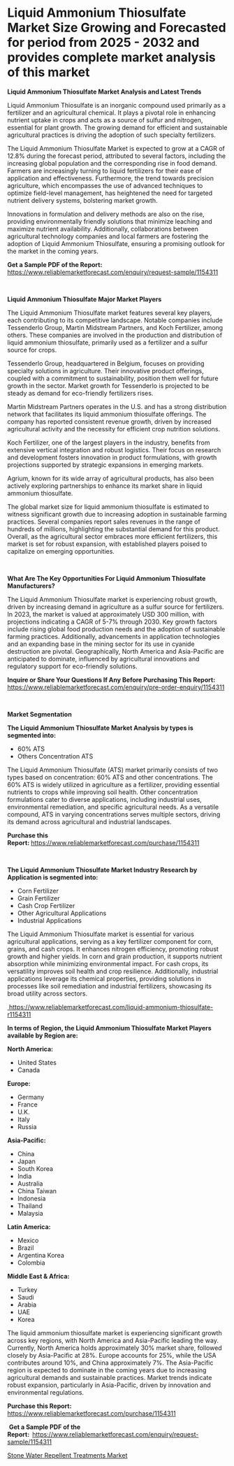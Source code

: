 <p><h1>Liquid Ammonium Thiosulfate Market Size Growing and Forecasted for period from 2025 - 2032 and provides complete market analysis of this market</h1></p><p><strong>Liquid Ammonium Thiosulfate Market Analysis and Latest Trends</strong></p>
<p><p>Liquid Ammonium Thiosulfate is an inorganic compound used primarily as a fertilizer and an agricultural chemical. It plays a pivotal role in enhancing nutrient uptake in crops and acts as a source of sulfur and nitrogen, essential for plant growth. The growing demand for efficient and sustainable agricultural practices is driving the adoption of such specialty fertilizers.</p><p>The Liquid Ammonium Thiosulfate Market is expected to grow at a CAGR of 12.8% during the forecast period, attributed to several factors, including the increasing global population and the corresponding rise in food demand. Farmers are increasingly turning to liquid fertilizers for their ease of application and effectiveness. Furthermore, the trend towards precision agriculture, which encompasses the use of advanced techniques to optimize field-level management, has heightened the need for targeted nutrient delivery systems, bolstering market growth.</p><p>Innovations in formulation and delivery methods are also on the rise, providing environmentally friendly solutions that minimize leaching and maximize nutrient availability. Additionally, collaborations between agricultural technology companies and local farmers are fostering the adoption of Liquid Ammonium Thiosulfate, ensuring a promising outlook for the market in the coming years.</p></p>
<p><strong>Get a Sample PDF of the Report:&nbsp;</strong> <a href="https://www.reliablemarketforecast.com/enquiry/request-sample/1154311?utm_campaign=1903&utm_medium=2&utm_source=Github&utm_content=ia&utm_term=03022025&utm_id=liquid-ammonium-thiosulfate">https://www.reliablemarketforecast.com/enquiry/request-sample/1154311</a></p>
<p>&nbsp;</p>
<p><strong>Liquid Ammonium Thiosulfate Major Market Players</strong></p>
<p><p>The Liquid Ammonium Thiosulfate market features several key players, each contributing to its competitive landscape. Notable companies include Tessenderlo Group, Martin Midstream Partners, and Koch Fertilizer, among others. These companies are involved in the production and distribution of liquid ammonium thiosulfate, primarily used as a fertilizer and a sulfur source for crops.</p><p>Tessenderlo Group, headquartered in Belgium, focuses on providing specialty solutions in agriculture. Their innovative product offerings, coupled with a commitment to sustainability, position them well for future growth in the sector. Market growth for Tessenderlo is projected to be steady as demand for eco-friendly fertilizers rises.</p><p>Martin Midstream Partners operates in the U.S. and has a strong distribution network that facilitates its liquid ammonium thiosulfate offerings. The company has reported consistent revenue growth, driven by increased agricultural activity and the necessity for efficient crop nutrition solutions. </p><p>Koch Fertilizer, one of the largest players in the industry, benefits from extensive vertical integration and robust logistics. Their focus on research and development fosters innovation in product formulations, with growth projections supported by strategic expansions in emerging markets.</p><p>Agrium, known for its wide array of agricultural products, has also been actively exploring partnerships to enhance its market share in liquid ammonium thiosulfate. </p><p>The global market size for liquid ammonium thiosulfate is estimated to witness significant growth due to increasing adoption in sustainable farming practices. Several companies report sales revenues in the range of hundreds of millions, highlighting the substantial demand for this product. Overall, as the agricultural sector embraces more efficient fertilizers, this market is set for robust expansion, with established players poised to capitalize on emerging opportunities.</p></p>
<p>&nbsp;</p>
<p><strong>What Are The Key Opportunities For Liquid Ammonium Thiosulfate Manufacturers?</strong></p>
<p><p>The Liquid Ammonium Thiosulfate market is experiencing robust growth, driven by increasing demand in agriculture as a sulfur source for fertilizers. In 2023, the market is valued at approximately USD 300 million, with projections indicating a CAGR of 5-7% through 2030. Key growth factors include rising global food production needs and the adoption of sustainable farming practices. Additionally, advancements in application technologies and an expanding base in the mining sector for its use in cyanide destruction are pivotal. Geographically, North America and Asia-Pacific are anticipated to dominate, influenced by agricultural innovations and regulatory support for eco-friendly solutions.</p></p>
<p><strong>Inquire or Share Your Questions If Any Before Purchasing This Report:</strong> <a href="https://www.reliablemarketforecast.com/enquiry/pre-order-enquiry/1154311?utm_campaign=1903&utm_medium=2&utm_source=Github&utm_content=ia&utm_term=03022025&utm_id=liquid-ammonium-thiosulfate">https://www.reliablemarketforecast.com/enquiry/pre-order-enquiry/1154311</a></p>
<p>&nbsp;</p>
<p><strong>Market Segmentation</strong></p>
<p><strong>The Liquid Ammonium Thiosulfate Market Analysis by types is segmented into:</strong></p>
<p><ul><li>60% ATS</li><li>Others Concentration ATS</li></ul></p>
<p><p>The Liquid Ammonium Thiosulfate (ATS) market primarily consists of two types based on concentration: 60% ATS and other concentrations. The 60% ATS is widely utilized in agriculture as a fertilizer, providing essential nutrients to crops while improving soil health. Other concentration formulations cater to diverse applications, including industrial uses, environmental remediation, and specific agricultural needs. As a versatile compound, ATS in varying concentrations serves multiple sectors, driving its demand across agricultural and industrial landscapes.</p></p>
<p><strong>Purchase this Report:&nbsp;</strong><a href="https://www.reliablemarketforecast.com/purchase/1154311?utm_campaign=1903&utm_medium=2&utm_source=Github&utm_content=ia&utm_term=03022025&utm_id=liquid-ammonium-thiosulfate">https://www.reliablemarketforecast.com/purchase/1154311</a></p>
<p>&nbsp;</p>
<p><strong>The Liquid Ammonium Thiosulfate Market Industry Research by Application is segmented into:</strong></p>
<p><ul><li>Corn Fertilizer</li><li>Grain Fertilizer</li><li>Cash Crop Fertilizer</li><li>Other Agricultural Applications</li><li>Industrial Applications</li></ul></p>
<p><p>The Liquid Ammonium Thiosulfate market is essential for various agricultural applications, serving as a key fertilizer component for corn, grains, and cash crops. It enhances nitrogen efficiency, promoting robust growth and higher yields. In corn and grain production, it supports nutrient absorption while minimizing environmental impact. For cash crops, its versatility improves soil health and crop resilience. Additionally, industrial applications leverage its chemical properties, providing solutions in processes like soil remediation and industrial fertilizers, showcasing its broad utility across sectors.</p></p>
<p><a href="https://www.reliablemarketforecast.com/liquid-ammonium-thiosulfate-r1154311?utm_campaign=1903&utm_medium=2&utm_source=Github&utm_content=ia&utm_term=03022025&utm_id=liquid-ammonium-thiosulfate">&nbsp;https://www.reliablemarketforecast.com/liquid-ammonium-thiosulfate-r1154311</a></p>
<p><strong>In terms of Region, the Liquid Ammonium Thiosulfate Market Players available by Region are:</strong></p>
<p>
    <p> <strong> North America: </strong>
        <ul>
            <li>United States</li>
            <li>Canada</li>
        </ul>
        </p> 
    <p> <strong> Europe: </strong>
        <ul>
            <li>Germany</li>
            <li>France</li>
            <li>U.K.</li>
            <li>Italy</li>
            <li>Russia</li>
        </ul>
        </p> 
    <p> <strong> Asia-Pacific: </strong>
        <ul>
            <li>China</li>
            <li>Japan</li>
            <li>South Korea</li>
            <li>India</li>
            <li>Australia</li>
            <li>China Taiwan</li>
            <li>Indonesia</li>
            <li>Thailand</li>
            <li>Malaysia</li>
        </ul>
        </p> 
    <p> <strong> Latin America: </strong>
        <ul>
            <li>Mexico</li>
            <li>Brazil</li>
            <li>Argentina Korea</li>
            <li>Colombia</li>
        </ul>
        </p> 
    <p> <strong> Middle East & Africa: </strong>
        <ul>
            <li>Turkey</li>
            <li>Saudi</li>
            <li>Arabia</li>
            <li>UAE</li>
            <li>Korea</li>
        </ul>
    </p>
    </p>
<p><p>The liquid ammonium thiosulfate market is experiencing significant growth across key regions, with North America and Asia-Pacific leading the way. Currently, North America holds approximately 30% market share, followed closely by Asia-Pacific at 28%. Europe accounts for 25%, while the USA contributes around 10%, and China approximately 7%. The Asia-Pacific region is expected to dominate in the coming years due to increasing agricultural demands and sustainable practices. Market trends indicate robust expansion, particularly in Asia-Pacific, driven by innovation and environmental regulations.</p></p>
<p><strong>Purchase this Report: </strong><a href="https://www.reliablemarketforecast.com/purchase/1154311?utm_campaign=1903&utm_medium=2&utm_source=Github&utm_content=ia&utm_term=03022025&utm_id=liquid-ammonium-thiosulfate">https://www.reliablemarketforecast.com/purchase/1154311</a></p>
<p>&nbsp;<strong>Get a Sample PDF of the Report:&nbsp;&nbsp;</strong><a href="https://www.reliablemarketforecast.com/enquiry/request-sample/1154311?utm_campaign=1903&utm_medium=2&utm_source=Github&utm_content=ia&utm_term=03022025&utm_id=liquid-ammonium-thiosulfate">https://www.reliablemarketforecast.com/enquiry/request-sample/1154311</a></p>
<p><strong></strong></p>
<p><p><a href="https://github.com/ashepherd82/Market-Research-Report-List-7/blob/main/stone-water-repellent-treatments-market.md?utm_campaign=1903&utm_medium=2&utm_source=Github&utm_content=ia&utm_term=03022025&utm_id=liquid-ammonium-thiosulfate">Stone Water Repellent Treatments Market</a></p></p>